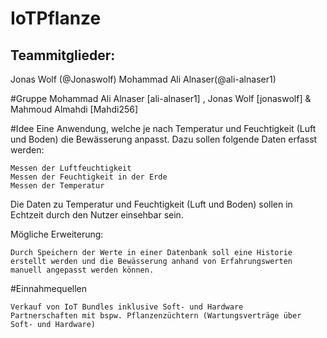 # IoTPflanze

## Teammitglieder:
Jonas Wolf (@Jonaswolf)
Mohammad Ali Alnaser(@ali-alnaser1)



#Gruppe
Mohammad Ali Alnaser [ali-alnaser1] , Jonas Wolf [jonaswolf] & Mahmoud Almahdi [Mahdi256]

#Idee
Eine Anwendung, welche je nach Temperatur und Feuchtigkeit (Luft und Boden) die Bewässerung anpasst. Dazu sollen folgende Daten erfasst werden:

    Messen der Luftfeuchtigkeit
    Messen der Feuchtigkeit in der Erde
    Messen der Temperatur

Die Daten zu Temperatur und Feuchtigkeit (Luft und Boden) sollen in Echtzeit durch den Nutzer einsehbar sein.

Mögliche Erweiterung:

    Durch Speichern der Werte in einer Datenbank soll eine Historie erstellt werden und die Bewässerung anhand von Erfahrungswerten manuell angepasst werden können.

#Einnahmequellen

    Verkauf von IoT Bundles inklusive Soft- und Hardware
    Partnerschaften mit bspw. Pflanzenzüchtern (Wartungsverträge über Soft- und Hardware)
